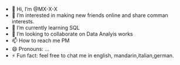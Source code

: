 - 👋 Hi, I’m @MX-X-X
- 👀 I’m interested in making new friends online and share comman interests.
- 🌱 I’m currently learning SQL
- 💞️ I’m looking to collaborate on Data Analyis works
- 📫 How to reach me PM
- 😄 Pronouns: ...
- ⚡ Fun fact: feel free to chat me in english, mandarin,italian,german.

<!---
MX-X-X/MX-X-X is a ✨ special ✨ repository because its `README.md` (this file) appears on your GitHub profile.
You can click the Preview link to take a look at your changes.
--->
